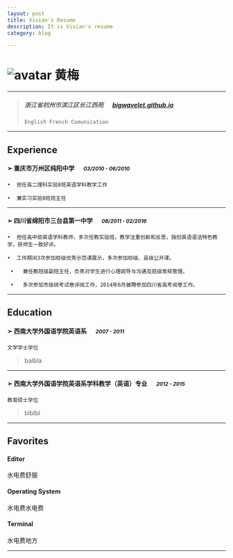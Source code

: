 ```yaml
---
layout: post
title: Vivian's Resume
description: It is Vivian's resume 
category: blog

---
```


# ![avatar][] 黄梅

---

> #####  浙江省杭州市滨江区长江西苑 &emsp; [bigwavelet.github.io][homepage]
> `English French Comunication`

---
## Experience
#### ➢	重庆市万州区纯阳中学 &emsp; <small>*03/2010 - 06/2010*</small>
`•	担任高二理科实验8班英语学科教学工作`

`•	兼实习实验8班班主任`


---
#### ➢	四川省绵阳市三台县第一中学 &emsp; <small>*08/2011 - 02/2016*</small>
`•	担任高中部英语学科教师，多次任教实验班。教学注重创新和反思，独创英语语法特色教学，获师生一致好评。
`

`•	工作期间3次参加校级优秀示范课展示，多次参加校级、县级公开课。`

`
•	兼任教班级副班主任，负责对学生进行心理疏导与沟通及班级常规管理。`

`
•	多次参加市级统考试卷评阅工作，2014年6月被聘参加四川省高考阅卷工作。`


---
## Education
#### ➢	西南大学外国语学院英语系 &emsp; <small>*2007 - 2011*</small>
`文学学士学位`
> balbla

---
#### ➢	西南大学外国语学院英语系学科教学（英语）专业 &emsp; <small>*2012 - 2015*</small>
`教育硕士学位`
> blblbl

---
## Favorites
#### Editor
水电费舒服
#### Operating System
水电费水电费
#### Terminal
水电费地方

---
[avatar]: http://bigwavelet.github.io/images/post/vivian.JPG
[homepage]: http://bigwavelet.github.io

	



